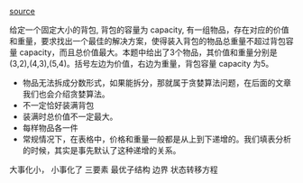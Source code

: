 [source](https://juejin.cn/post/6844903607855251463)

给定一个固定大小的背包, 背包的容量为 capacity,
有一组物品，存在对应的价值和重量，要求找出一个最佳的解决方案，使得装入背包的物品总重量不超过背包容量 capacity，而且总价值最大。本题中给出了3个物品，其价值和重量分别是 (3,2),(4,3),(5,4)。括号左边为价值，右边为重量，背包容量 capacity 为5。

- 物品无法拆成分数形式，如果能拆分，那就属于贪婪算法问题，在后面的文章我们也会介绍贪婪算法。
- 不一定恰好装满背包
- 装满时总价值不一定最大。
- 每样物品各一件
- 常规情况下，在表格中，价格和重量一般都是从上到下递增的。我们填表分析的时候，其实是事先默认了这种递增的关系。

大事化小， 小事化了
三要素 
    最优子结构
    边界
    状态转移方程



